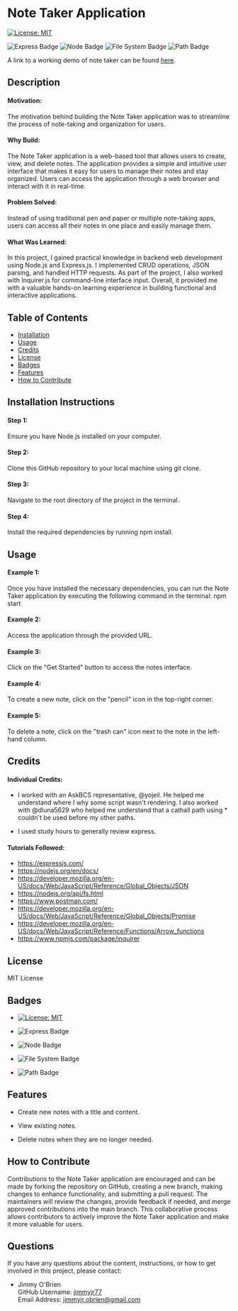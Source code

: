 # Note Taker Application

[![License: MIT](https://img.shields.io/badge/License-MIT-yellow.svg)](https://opensource.org/licenses/MIT) 

![Express Badge](https://img.shields.io/badge/Express.js-8A2BE2) ![Node Badge](https://img.shields.io/badge/Node.js-8A2BE2) ![File System Badge](https://img.shields.io/badge/File%20System-8A2BE2) ![Path Badge](https://img.shields.io/badge/Path-8A2BE5) 

A link to a working demo of note taker can be found [here](https://drive.google.com/file/d/1i1mpMDT0Zj9TpWFKADjYK72MOL-ZPwFF/view).

## Description
#### Motivation:
The motivation behind building the Note Taker application was to streamline the process of note-taking and organization for users.

#### Why Build:
The Note Taker application is a web-based tool that allows users to create, view, and delete notes. The application provides a simple and intuitive user interface that makes it easy for users to manage their notes and stay organized. Users can access the application through a web browser and interact with it in real-time. 

#### Problem Solved:
Instead of using traditional pen and paper or multiple note-taking apps, users can access all their notes in one place and easily manage them.

#### What Was Learned:
In this project, I gained practical knowledge in backend web development using Node.js and Express.js. I implemented CRUD operations, JSON parsing, and handled HTTP requests. As part of the project, I also worked with Inquirer.js for command-line interface input. Overall, it provided me with a valuable hands-on learning experience in building functional and interactive applications.

## Table of Contents
  * [Installation](#installation)
  * [Usage](#usage)
  * [Credits](#credits)
  * [License](#license)
  * [Badges](#badges)
  * [Features](#features)
  * [How to Contribute](#how-to-contribute)

## Installation Instructions
#### Step 1:
Ensure you have Node.js installed on your computer.

#### Step 2:
Clone this GitHub repository to your local machine using git clone.

#### Step 3:
Navigate to the root directory of the project in the terminal.

#### Step 4:
Install the required dependencies by running npm install.

## Usage
#### Example 1:
Once you have installed the necessary dependencies, you can run the Note Taker application by executing the following command in the terminal: npm start

#### Example 2:
Access the application through the provided URL.

#### Example 3:
Click on the "Get Started" button to access the notes interface.

#### Example 4:
To create a new note, click on the "pencil" icon in the top-right corner.

#### Example 5:
To delete a note, click on the "trash can" icon next to the note in the left-hand column.

## Credits
#### Individual Credits:
  * I worked with an AskBCS representative, @yojeil. He helped me understand where I why some script wasn't rendering. I also worked with @dluna5629 who helped me understand that a cathall path using * couldn't be used before my other paths. 
  
  * I used study hours to generally review express.    


#### Tutorials Followed:

  * https://expressjs.com/
  * https://nodejs.org/en/docs/
  * https://developer.mozilla.org/en-US/docs/Web/JavaScript/Reference/Global_Objects/JSON 
  * https://nodejs.org/api/fs.html
  * https://www.postman.com/
  * https://developer.mozilla.org/en-US/docs/Web/JavaScript/Reference/Global_Objects/Promise
  * https://developer.mozilla.org/en-US/docs/Web/JavaScript/Reference/Functions/Arrow_functions
  * https://www.npmjs.com/package/inquirer

## License
MIT License

## Badges
  * [![License: MIT](https://img.shields.io/badge/License-MIT-yellow.svg)](https://opensource.org/licenses/MIT)

  * ![Express Badge](https://img.shields.io/badge/Express.js-8A2BE2) 
  
  * ![Node Badge](https://img.shields.io/badge/Node.js-8A2BE2) 
  
  * ![File System Badge](https://img.shields.io/badge/File%20System-8A2BE2) 
  
  * ![Path Badge](https://img.shields.io/badge/Path-8A2BE5) 

## Features
  * Create new notes with a title and content.

  * View existing notes.

  * Delete notes when they are no longer needed.

## How to Contribute
Contributions to the Note Taker application are encouraged and can be made by forking the repository on GitHub, creating a new branch, making changes to enhance functionality, and submitting a pull request. The maintainers will review the changes, provide feedback if needed, and merge approved contributions into the main branch. This collaborative process allows contributors to actively improve the Note Taker application and make it more valuable for users.

## Questions 
If you have any questions about the content, instructions, or how to get involved in this project, please contact: 

  * Jimmy O'Brien    
    GitHub Username: [jimmyjr77](https://github.com/jimmyjr77/)    
    Email Address: jimmyjr.obrien@gmail.com    
